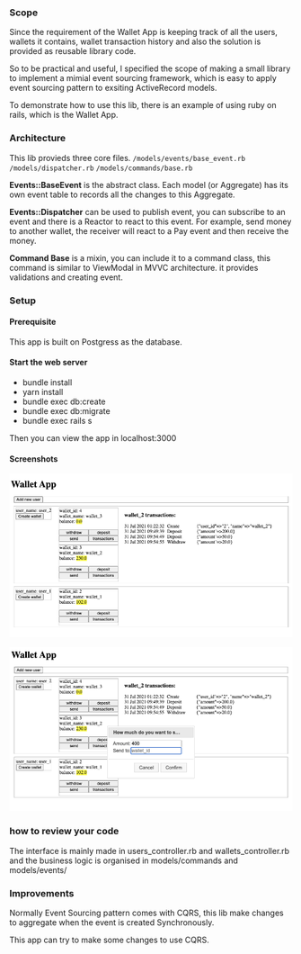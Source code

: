 ### Scope

Since the requirement of the Wallet App is  keeping track of all the users, wallets it contains, wallet transaction history and also  the solution is provided as reusable library code. 

So to be practical and useful,  I specified the scope of making a small library to implement a mimial event sourcing framework, which is easy to apply event sourcing pattern to exsiting ActiveRecord models.


To demonstrate how to use this lib, there is an example of using ruby on rails, which is the Wallet App.


### Architecture 
This lib provieds three  core files.
`/models/events/base_event.rb`
`/models/dispatcher.rb`
`/models/commands/base.rb`

**Events::BaseEvent** is the abstract class. Each model (or Aggregate) has its own event table to records all the changes to this Aggregate.

**Events::Dispatcher** can be used to publish event, you can subscribe to an event and there is a Reactor to react to this event. For example, send money to another wallet, the receiver will react to a Pay event and then receive the money.

**Command Base** is a mixin,  you can include it to a command class, this command is similar to ViewModal in MVVC architecture. it provides validations and creating event.



### Setup

#### Prerequisite
This app is built on Postgress as the database.

#### Start the web server

- bundle install
- yarn install
- bundle exec db:create
- bundle exec db:migrate
- bundle exec rails s

Then you can view the app in localhost:3000


#### Screenshots

![a](./s1.png)

![b](./s2.png)


###  how to review your code

The interface is mainly made in users_controller.rb and wallets_controller.rb
and the business logic is organised  in models/commands and models/events/

### Improvements

Normally Event Sourcing pattern comes with CQRS, this lib make changes to aggregate when the event is created Synchronously.

This app can try to make some changes to use CQRS.
